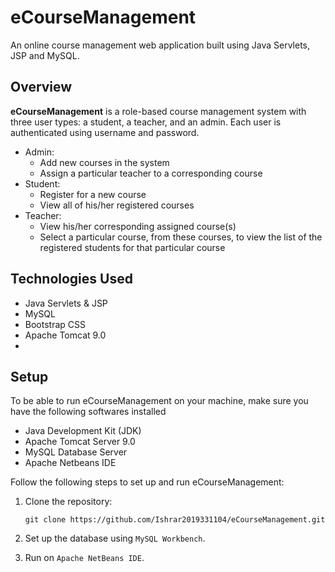 # eCourseManagement

An online course management web application built using Java Servlets, JSP and MySQL.

## Overview

**eCourseManagement** is a role-based course management system with three user types: a student, a teacher, and an admin. Each user is authenticated using username and password.
- Admin:
  - Add new courses in the system
  - Assign a particular teacher to a corresponding course
- Student: 
  - Register for a new course
  - View all of his/her registered courses
- Teacher:
  - View his/her corresponding assigned course(s)
  - Select a particular course, from these courses, to view the list of the registered students for that particular course

## Technologies Used

- Java Servlets & JSP
- MySQL
- Bootstrap CSS
- Apache Tomcat 9.0
- 
## Setup

To be able to run eCourseManagement on your machine, make sure you have the following softwares installed
 - Java Development Kit (JDK)
- Apache Tomcat Server 9.0
- MySQL Database Server
- Apache Netbeans IDE

Follow the following steps to set up and run eCourseManagement:

1. Clone the repository:

    ```
    git clone https://github.com/Ishrar2019331104/eCourseManagement.git
    ```

2. Set up the database using `MySQL Workbench`.

3. Run on `Apache NetBeans IDE`.
